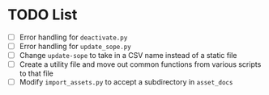 # TODO List

- [ ] Error handling for `deactivate.py`
- [ ] Error handling for `update_sope.py`
- [ ] Change `update-sope` to take in a CSV name instead of a static file
- [ ] Create a utility file and move out common functions from various scripts to that file
- [ ] Modify `import_assets.py` to accept a subdirectory in `asset_docs`

